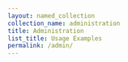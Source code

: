 ```yaml
---
layout: named_collection
collection_name: administration
title: Administration
list_title: Usage Examples
permalink: /admin/
---
```

